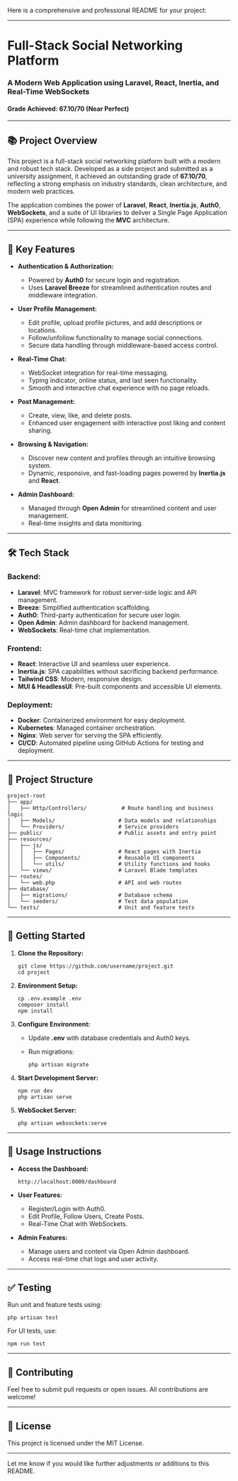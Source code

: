 Here is a comprehensive and professional README for your project:

---

# Full-Stack Social Networking Platform

### **A Modern Web Application using Laravel, React, Inertia, and Real-Time WebSockets**

#### **Grade Achieved: 67.10/70 (Near Perfect)**

---

## 📚 **Project Overview**

This project is a full-stack social networking platform built with a modern and robust tech stack. Developed as a side project and submitted as a university assignment, it achieved an outstanding grade of **67.10/70**, reflecting a strong emphasis on industry standards, clean architecture, and modern web practices.

The application combines the power of **Laravel**, **React**, **Inertia.js**, **Auth0**, **WebSockets**, and a suite of UI libraries to deliver a Single Page Application (SPA) experience while following the **MVC** architecture.

---

## 🌟 **Key Features**

* **Authentication & Authorization:**

  * Powered by **Auth0** for secure login and registration.
  * Uses **Laravel Breeze** for streamlined authentication routes and middleware integration.

* **User Profile Management:**

  * Edit profile, upload profile pictures, and add descriptions or locations.
  * Follow/unfollow functionality to manage social connections.
  * Secure data handling through middleware-based access control.

* **Real-Time Chat:**

  * WebSocket integration for real-time messaging.
  * Typing indicator, online status, and last seen functionality.
  * Smooth and interactive chat experience with no page reloads.

* **Post Management:**

  * Create, view, like, and delete posts.
  * Enhanced user engagement with interactive post liking and content sharing.

* **Browsing & Navigation:**

  * Discover new content and profiles through an intuitive browsing system.
  * Dynamic, responsive, and fast-loading pages powered by **Inertia.js** and **React**.

* **Admin Dashboard:**

  * Managed through **Open Admin** for streamlined content and user management.
  * Real-time insights and data monitoring.

---

## 🛠️ **Tech Stack**

### **Backend:**

* **Laravel**: MVC framework for robust server-side logic and API management.
* **Breeze**: Simplified authentication scaffolding.
* **Auth0**: Third-party authentication for secure user login.
* **Open Admin**: Admin dashboard for backend management.
* **WebSockets**: Real-time chat implementation.

### **Frontend:**

* **React**: Interactive UI and seamless user experience.
* **Inertia.js**: SPA capabilities without sacrificing backend performance.
* **Tailwind CSS**: Modern, responsive design.
* **MUI & HeadlessUI**: Pre-built components and accessible UI elements.

### **Deployment:**

* **Docker**: Containerized environment for easy deployment.
* **Kubernetes**: Managed container orchestration.
* **Nginx**: Web server for serving the SPA efficiently.
* **CI/CD**: Automated pipeline using GitHub Actions for testing and deployment.

---

## 📂 **Project Structure**

```
project-root  
├── app/  
│   ├── Http/Controllers/           # Route handling and business logic  
│   ├── Models/                    # Data models and relationships  
│   └── Providers/                 # Service providers  
├── public/                        # Public assets and entry point  
├── resources/  
│   ├── js/  
│   │   ├── Pages/                 # React pages with Inertia  
│   │   ├── Components/            # Reusable UI components  
│   │   └── utils/                 # Utility functions and hooks  
│   └── views/                     # Laravel Blade templates  
├── routes/  
│   └── web.php                    # API and web routes  
├── database/  
│   ├── migrations/                # Database schema  
│   └── seeders/                   # Test data population  
└── tests/                         # Unit and feature tests  
```

---

## 🚀 **Getting Started**

1. **Clone the Repository:**

   ```
   git clone https://github.com/username/project.git
   cd project
   ```

2. **Environment Setup:**

   ```
   cp .env.example .env
   composer install
   npm install
   ```

3. **Configure Environment:**

   * Update **.env** with database credentials and Auth0 keys.
   * Run migrations:

     ```
     php artisan migrate
     ```

4. **Start Development Server:**

   ```
   npm run dev
   php artisan serve
   ```

5. **WebSocket Server:**

   ```
   php artisan websockets:serve
   ```

---

## 📝 **Usage Instructions**

* **Access the Dashboard:**

  ```
  http://localhost:8000/dashboard
  ```

* **User Features:**

  * Register/Login with Auth0.
  * Edit Profile, Follow Users, Create Posts.
  * Real-Time Chat with WebSockets.

* **Admin Features:**

  * Manage users and content via Open Admin dashboard.
  * Access real-time chat logs and user activity.

---

## ✅ **Testing**

Run unit and feature tests using:

```
php artisan test
```

For UI tests, use:

```
npm run test
```

---

## 📌 **Contributing**

Feel free to submit pull requests or open issues. All contributions are welcome!

---

## 📝 **License**

This project is licensed under the MIT License.

---

Let me know if you would like further adjustments or additions to this README.
